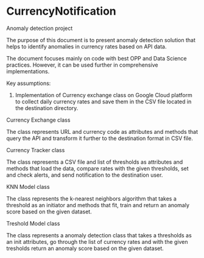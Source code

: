 # CurrencyNotification

Anomaly detection project

The purpose of this document is to present anomaly detection solution
that helps to identify anomalies in currency rates based on API data.

The document focuses mainly on code with best OPP and Data Science
practices. However, it can be used further in comprehensive implementations. 

Key assumptions:
1. Implementation of Currency exchange class on Google Cloud platform 
to collect daily currency rates and save them in the CSV file located
in the destination directory. 

Currency Exchange class

The class represents URL and currency code as attributes and methods
that query the API and transform it further to the destination format
in CSV file.

Currency Tracker class

The class represents a CSV file and list of thresholds as attributes and methods that load the data,
 compare rates with the given thresholds, set and check alerts, and send notification to the destination user.

 KNN Model class

 The class represents the k-nearest neighbors algorithm that takes a threshold
 as an initiator and methods that fit, train and return an anomaly score based on the given dataset.

 Treshold Model class

 The class represents a anomaly detection class that takes a thresholds as an init attributes, go through the list
 of currency rates and with the given tresholds return an anomaly score based on the given dataset.

